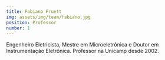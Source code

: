 ```yaml
---
title: Fabiano Fruett
img: assets/img/team/fabiano.jpg
position: Professor
number: 1
---
```

Engenheiro Eletricista, Mestre em Microeletrônica 
e Doutor em Instrumentação Eletrônica. Professor na Unicamp desde 2002.
